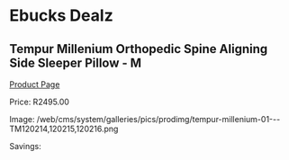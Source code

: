 
# Ebucks Dealz
## Tempur Millenium Orthopedic Spine Aligning Side Sleeper Pillow - M
[Product Page](https://www.ebucks.com/web/shop/productSelected.do?prodId=1228151723&catId=704984344)

Price: R2495.00

Image: /web/cms/system/galleries/pics/prodimg/tempur-millenium-01---TM120214,120215,120216.png

Savings: 


	